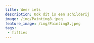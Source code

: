 ```yaml
---
title: Weer iets
description: Ook dit is een schilderij
image: /img/Painting8.jpeg
feature_image: /img/Painting8.jpeg
tags:
 - fifties
---
```

